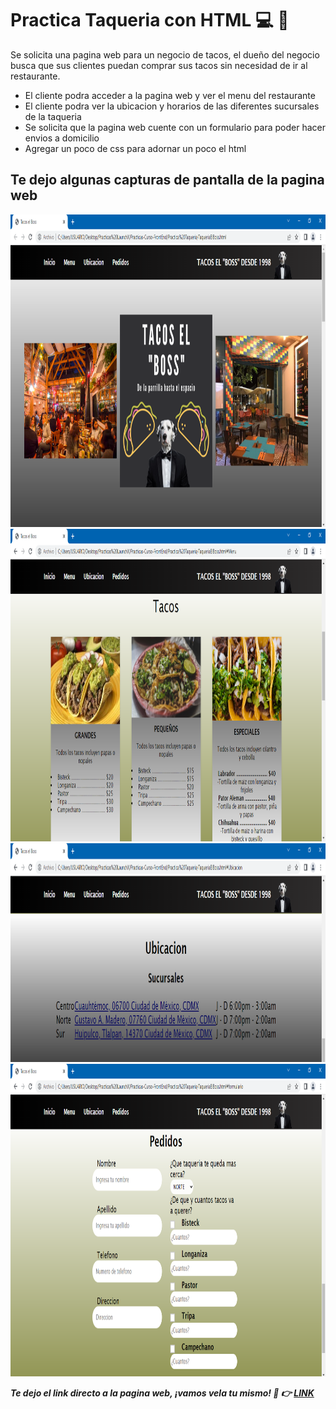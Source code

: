 # Practica Taqueria con HTML :computer: :taco:
Se solicita una pagina web para un negocio de tacos, el dueño del negocio busca que sus clientes puedan
comprar sus tacos sin necesidad de ir al restaurante.

- El cliente podra acceder a la pagina web y ver el menu del restaurante
- El cliente podra ver la ubicacion y horarios de las diferentes sucursales de la taqueria
- Se solicita que la pagina web cuente con un formulario para poder hacer envios a domicilio
- Agregar un poco de css para adornar un poco el html

## Te dejo algunas capturas de pantalla de la pagina web

<img src="./Img/cap1.PNG" alt="Inicio" height="500">
<img src="./Img/cap2.PNG" alt="Menu" height="500">
<img src="./Img/cap3.PNG" alt="Ubicacion" height="350">
<img src="./Img/cap4.PNG" alt="Formulario" height="500">

***Te dejo el link directo a la pagina web, ¡vamos vela tu mismo! :eyes: :point_right: [LINK]()***